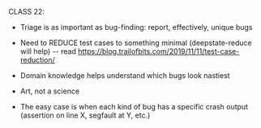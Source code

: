 CLASS 22:

* Triage is as important as bug-finding: report, effectively, unique
bugs

* Need to REDUCE test cases to something minimal (deepstate-reduce
will help) -- read https://blog.trailofbits.com/2019/11/11/test-case-reduction/

* Domain knowledge helps understand which bugs look nastiest

* Art, not a science

* The easy case is when each kind of bug has a specific crash output
(assertion on line X, segfault at Y, etc.)